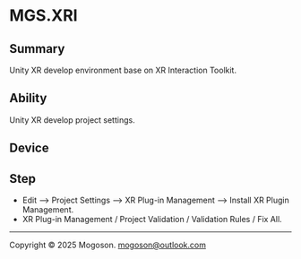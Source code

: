 # MGS.XRI

## Summary

Unity XR develop environment base on XR Interaction Toolkit.

## Ability

Unity XR develop project settings.

## Device

## Step

- Edit --> Project Settings --> XR Plug-in Management --> Install XR Plugin Management.
- XR Plug-in Management / Project Validation / Validation Rules / Fix All.

---

Copyright © 2025 Mogoson.	mogoson@outlook.com
